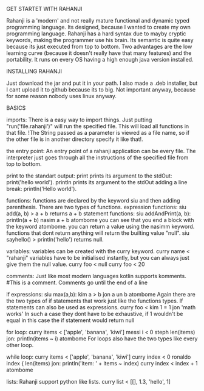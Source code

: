 GET STARTET WITH RAHANJI

Rahanji is a 'modern' and not really mature functional and dynamic typed  programming language. Its designed, because I wanted to create my own programming language.
Rahanji has a hard syntax due to mayby cryptic keywords, making the programmer use his brain.
Its semantic is quite easy because its just executed from top to bottom. 
Two advantages are the low learning curve (because it doesn't really have that many features) and the portability.
It runs on every OS having a high enough java version installed.

INSTALLING RAHANJI

Just download the jar and put it in your path. 
I also made a .deb installer, but I cant upload it to github because its to big.
Not important anyway, because for some reason nobody uses linux anyway.

BASICS

imports:
There is a easy way to import things. Just putting "run('file.rahanji')" will run the specified file. This will load all functions in that file.
!The String passed as a parameter is viewed as a file name, so if the other file is in another directory specify it like that!.

the entry point: 
An entry point of a rahanji application can be every file.
The interpreter just goes through all the instructions of the specified file from top to bottom.

print to the standart output:
print prints its argument to the stdOut: print('hello world').
println prints its argument to the stdOut adding a line break: println('Hello world').

functions:
functions are declared by the keyword siu and then adding parenthesis.
There are two types of functions.
expression functions:
siu add(a, b) > a + b
returns a + b
statement functions:
siu addAndPrint(a, b):
  println(a + b)
  nasim a + b
atombome
you can see that you end a block with the keyword atombome.
you can return a value using the nasimm keyword.
functions that dont return anything will return the builting value "null".
siu sayhello() > println('hello') 
returns null.

variables:
variables can be created with the curry keyword.
curry name < "rahanji"
variables have to be initialised instantly, but you can always just give them the null value.
curry foo < null
curry foo < 20

comments:
Just like most modern languages kotlin supports komments.
#This is a comment.
Comments go until the end of a line

if expressions:
siu max(a,b):
  kim a > b jon a un b
atombome
Again there are the two types of if statements that work just like the functions types.
If statements can also be used as expressions.
curry foo < kim 1 = 1 jon 'math works'
In such a case they dont have to be exhaustive, if 1 wouldn't be equal in this case the if statement would return null

for loop:
curry items < ['apple', 'banana', 'kiwi']
messi i < 0 steph len(items) jon:
  println(items ~ i)
atombome
For loops also have the two types like every other loop.

while loop:
curry items < ['apple', 'banana', 'kiwi']
curry index < 0
ronaldo index { len(items) jon:
  println('item: ' + items ~ index)
  curry index < index + 1
atombome

lists:
Rahanji support python like lists.
curry list < [[], 1.3, 'hello', 1]
